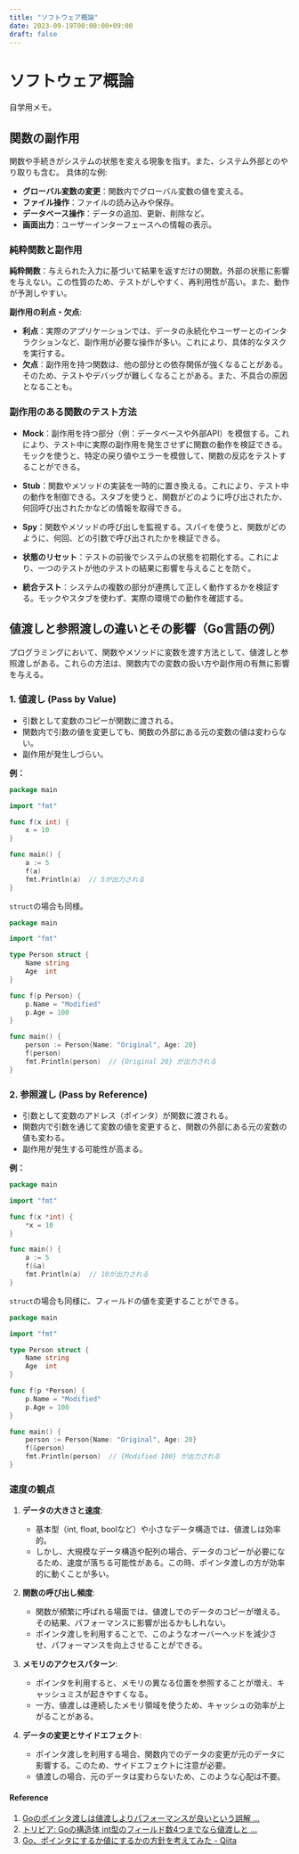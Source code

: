 ```yaml
---
title: "ソフトウェア概論"
date: 2023-09-19T00:00:00+09:00
draft: false
---
```




# ソフトウェア概論

自学用メモ。

## 関数の副作用

関数や手続きがシステムの状態を変える現象を指す。また、システム外部とのやり取りも含む。
具体的な例:
- **グローバル変数の変更**：関数内でグローバル変数の値を変える。
- **ファイル操作**：ファイルの読み込みや保存。
- **データベース操作**：データの追加、更新、削除など。
- **画面出力**：ユーザーインターフェースへの情報の表示。

### 純粋関数と副作用

**純粋関数**：与えられた入力に基づいて結果を返すだけの関数。外部の状態に影響を与えない。この性質のため、テストがしやすく、再利用性が高い。また、動作が予測しやすい。

**副作用の利点・欠点**:
- **利点**：実際のアプリケーションでは、データの永続化やユーザーとのインタラクションなど、副作用が必要な操作が多い。これにより、具体的なタスクを実行する。
- **欠点**：副作用を持つ関数は、他の部分との依存関係が強くなることがある。そのため、テストやデバッグが難しくなることがある。また、不具合の原因となることも。

### 副作用のある関数のテスト方法

- **Mock**：副作用を持つ部分（例：データベースや外部API）を模倣する。これにより、テスト中に実際の副作用を発生させずに関数の動作を検証できる。モックを使うと、特定の戻り値やエラーを模倣して、関数の反応をテストすることができる。

- **Stub**：関数やメソッドの実装を一時的に置き換える。これにより、テスト中の動作を制御できる。スタブを使うと、関数がどのように呼び出されたか、何回呼び出されたかなどの情報を取得できる。

- **Spy**：関数やメソッドの呼び出しを監視する。スパイを使うと、関数がどのように、何回、どの引数で呼び出されたかを検証できる。

- **状態のリセット**：テストの前後でシステムの状態を初期化する。これにより、一つのテストが他のテストの結果に影響を与えることを防ぐ。

- **統合テスト**：システムの複数の部分が連携して正しく動作するかを検証する。モックやスタブを使わず、実際の環境での動作を確認する。


## 値渡しと参照渡しの違いとその影響（Go言語の例）

プログラミングにおいて、関数やメソッドに変数を渡す方法として、値渡しと参照渡しがある。これらの方法は、関数内での変数の扱い方や副作用の有無に影響を与える。

### 1. 値渡し (Pass by Value)

- 引数として変数のコピーが関数に渡される。
- 関数内で引数の値を変更しても、関数の外部にある元の変数の値は変わらない。
- 副作用が発生しづらい。

**例：**

```go
package main

import "fmt"

func f(x int) {
    x = 10
}

func main() {
    a := 5
    f(a)
    fmt.Println(a)  // 5が出力される
}
```

`struct`の場合も同様。

```go
package main

import "fmt"

type Person struct {
    Name string
    Age  int
}

func f(p Person) {
    p.Name = "Modified"
    p.Age = 100
}

func main() {
    person := Person{Name: "Original", Age: 20}
    f(person)
    fmt.Println(person)  // {Original 20} が出力される
}
```

### 2. 参照渡し (Pass by Reference)

- 引数として変数のアドレス（ポインタ）が関数に渡される。
- 関数内で引数を通じて変数の値を変更すると、関数の外部にある元の変数の値も変わる。
- 副作用が発生する可能性が高まる。

**例：**

```go
package main

import "fmt"

func f(x *int) {
    *x = 10
}

func main() {
    a := 5
    f(&a)
    fmt.Println(a)  // 10が出力される
}
```

`struct`の場合も同様に、フィールドの値を変更することができる。

```go
package main

import "fmt"

type Person struct {
    Name string
    Age  int
}

func f(p *Person) {
    p.Name = "Modified"
    p.Age = 100
}

func main() {
    person := Person{Name: "Original", Age: 20}
    f(&person)
    fmt.Println(person)  // {Modified 100} が出力される
}
```

### 速度の観点

1. **データの大きさと速度**:
   - 基本型（int, float, boolなど）や小さなデータ構造では、値渡しは効率的。
   - しかし、大規模なデータ構造や配列の場合、データのコピーが必要になるため、速度が落ちる可能性がある。この時、ポインタ渡しの方が効率的に動くことが多い。

2. **関数の呼び出し頻度**:
   - 関数が頻繁に呼ばれる場面では、値渡しでのデータのコピーが増える。その結果、パフォーマンスに影響が出るかもしれない。
   - ポインタ渡しを利用することで、このようなオーバーヘッドを減少させ、パフォーマンスを向上させることができる。

3. **メモリのアクセスパターン**:
   - ポインタを利用すると、メモリの異なる位置を参照することが増え、キャッシュミスが起きやすくなる。
   - 一方、値渡しは連続したメモリ領域を使うため、キャッシュの効率が上がることがある。

4. **データの変更とサイドエフェクト**:
   - ポインタ渡しを利用する場合、関数内でのデータの変更が元のデータに影響する。このため、サイドエフェクトに注意が必要。
   - 値渡しの場合、元のデータは変わらないため、このような心配は不要。

#### Reference
1. [Goのポインタ渡しは値渡しよりパフォーマンスが良いという誤解 ...](https://qiita.com/oba_atsushi/items/7f9249ff22424543638f)
2. [トリビア: Goの構造体 int型のフィールド数4つまでなら値渡しと ...](https://qiita.com/m0a/items/e593b05f4b7121fcf19a)
3. [Go、ポインタにするか値にするかの方針を考えてみた - Qiita](https://qiita.com/ShintaNakama/items/274b24fc4ab4c9e4f094)
